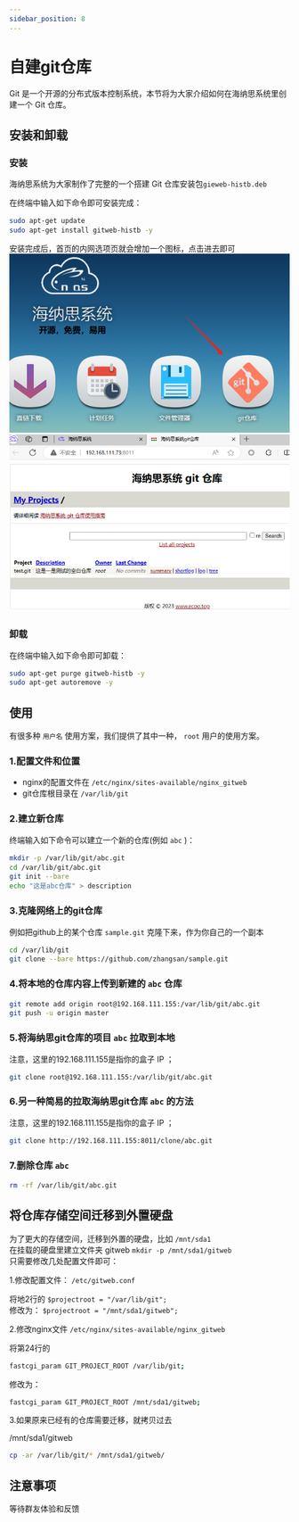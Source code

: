 ```yaml
---
sidebar_position: 8
---
```


# 自建git仓库

Git 是一个开源的分布式版本控制系统，本节将为大家介绍如何在海纳思系统里创建一个 Git 仓库。  

## 安装和卸载

### 安装

海纳思系统为大家制作了完整的一个搭建 Git 仓库安装包```gieweb-histb.deb```  

在终端中输入如下命令即可安装完成：  
```bash
sudo apt-get update
sudo apt-get install gitweb-histb -y
```

安装完成后，首页的内网选项页就会增加一个图标，点击进去即可  
![](./img/gitweb1.jpg)  
![](./img/gitweb2.jpg)    


### 卸载

在终端中输入如下命令即可卸载：  
```bash
sudo apt-get purge gitweb-histb -y
sudo apt-get autoremove -y
```

## 使用

有很多种 `用户名` 使用方案，我们提供了其中一种， `root` 用户的使用方案。  


### 1.配置文件和位置

- nginx的配置文件在 `/etc/nginx/sites-available/nginx_gitweb`   
- git仓库根目录在  `/var/lib/git`   

### 2.建立新仓库

终端输入如下命令可以建立一个新的仓库(例如 `abc` )：  
```bash
mkdir -p /var/lib/git/abc.git
cd /var/lib/git/abc.git
git init --bare
echo "这是abc仓库" > description
```

### 3.克隆网络上的git仓库  

例如把github上的某个仓库 `sample.git` 克隆下来，作为你自己的一个副本  

```bash
cd /var/lib/git
git clone --bare https://github.com/zhangsan/sample.git
```

### 4.将本地的仓库内容上传到新建的 `abc` 仓库

```bash
git remote add origin root@192.168.111.155:/var/lib/git/abc.git
git push -u origin master
```

### 5.将海纳思git仓库的项目 `abc` 拉取到本地

注意，这里的192.168.111.155是指你的盒子 IP ；  

```bash
git clone root@192.168.111.155:/var/lib/git/abc.git
```

### 6.另一种简易的拉取海纳思git仓库 `abc` 的方法  

注意，这里的192.168.111.155是指你的盒子 IP ；  

```bash
git clone http://192.168.111.155:8011/clone/abc.git
```

### 7.删除仓库 `abc` 

```bash
rm -rf /var/lib/git/abc.git
```

## 将仓库存储空间迁移到外置硬盘

为了更大的存储空间，迁移到外置的硬盘，比如 `/mnt/sda1`   
在挂载的硬盘里建立文件夹 gitweb ```mkdir -p /mnt/sda1/gitweb```   
只需要修改几处配置文件即可：  

1.修改配置文件： `/etc/gitweb.conf`    

将地2行的 ```$projectroot = "/var/lib/git";```    
修改为： ```$projectroot = "/mnt/sda1/gitweb";```   

2.修改nginx文件 `/etc/nginx/sites-available/nginx_gitweb`   

将第24行的  
```bash
fastcgi_param GIT_PROJECT_ROOT /var/lib/git;
```
修改为：  
```bash
fastcgi_param GIT_PROJECT_ROOT /mnt/sda1/gitweb;
```

3.如果原来已经有的仓库需要迁移，就拷贝过去  

/mnt/sda1/gitweb

```bash
cp -ar /var/lib/git/* /mnt/sda1/gitweb/
```

## 注意事项

等待群友体验和反馈


